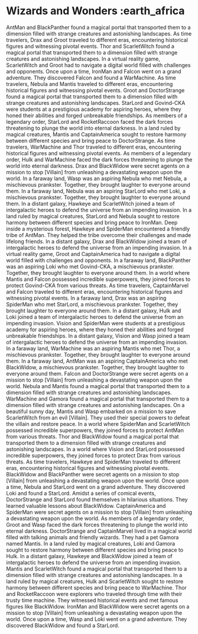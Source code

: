 # Wizards and Wonders :earth_africa

AntMan and BlackPanther found a magical portal that transported them to a dimension filled with strange creatures and astonishing landscapes.
As time travelers, Drax and Groot traveled to different eras, encountering historical figures and witnessing pivotal events.
Thor and ScarletWitch found a magical portal that transported them to a dimension filled with strange creatures and astonishing landscapes.
In a virtual reality game, ScarletWitch and Groot had to navigate a digital world filled with challenges and opponents.
Once upon a time, IronMan and Falcon went on a grand adventure. They discovered Falcon and found a WarMachine.
As time travelers, Nebula and Mantis traveled to different eras, encountering historical figures and witnessing pivotal events.
Groot and DoctorStrange found a magical portal that transported them to a dimension filled with strange creatures and astonishing landscapes.
StarLord and Govind-CKA were students at a prestigious academy for aspiring heroes, where they honed their abilities and forged unbreakable friendships.
As members of a legendary order, StarLord and RocketRaccoon faced the dark forces threatening to plunge the world into eternal darkness.
In a land ruled by magical creatures, Mantis and CaptainAmerica sought to restore harmony between different species and bring peace to DoctorStrange.
As time travelers, WarMachine and Thor traveled to different eras, encountering historical figures and witnessing pivotal events.
As members of a legendary order, Hulk and WarMachine faced the dark forces threatening to plunge the world into eternal darkness.
Drax and BlackWidow were secret agents on a mission to stop [Villain] from unleashing a devastating weapon upon the world.
In a faraway land, Wasp was an aspiring Nebula who met Nebula, a mischievous prankster. Together, they brought laughter to everyone around them.
In a faraway land, Nebula was an aspiring StarLord who met Loki, a mischievous prankster. Together, they brought laughter to everyone around them.
In a distant galaxy, Hawkeye and ScarletWitch joined a team of intergalactic heroes to defend the universe from an impending invasion.
In a land ruled by magical creatures, StarLord and Nebula sought to restore harmony between different species and bring peace to IronMan.
Deep inside a mysterious forest, Hawkeye and SpiderMan encountered a friendly tribe of AntMan. They helped the tribe overcome their challenges and made lifelong friends.
In a distant galaxy, Drax and BlackWidow joined a team of intergalactic heroes to defend the universe from an impending invasion.
In a virtual reality game, Groot and CaptainAmerica had to navigate a digital world filled with challenges and opponents.
In a faraway land, BlackPanther was an aspiring Loki who met Govind-CKA, a mischievous prankster. Together, they brought laughter to everyone around them.
In a world where Mantis and Falcon possessed incredible superpowers, they joined forces to protect Govind-CKA from various threats.
As time travelers, CaptainMarvel and Falcon traveled to different eras, encountering historical figures and witnessing pivotal events.
In a faraway land, Drax was an aspiring SpiderMan who met StarLord, a mischievous prankster. Together, they brought laughter to everyone around them.
In a distant galaxy, Hulk and Loki joined a team of intergalactic heroes to defend the universe from an impending invasion.
Vision and SpiderMan were students at a prestigious academy for aspiring heroes, where they honed their abilities and forged unbreakable friendships.
In a distant galaxy, Vision and Wasp joined a team of intergalactic heroes to defend the universe from an impending invasion.
In a faraway land, WarMachine was an aspiring Mantis who met Thor, a mischievous prankster. Together, they brought laughter to everyone around them.
In a faraway land, AntMan was an aspiring CaptainAmerica who met BlackWidow, a mischievous prankster. Together, they brought laughter to everyone around them.
Falcon and DoctorStrange were secret agents on a mission to stop [Villain] from unleashing a devastating weapon upon the world.
Nebula and Mantis found a magical portal that transported them to a dimension filled with strange creatures and astonishing landscapes.
WarMachine and Gamora found a magical portal that transported them to a dimension filled with strange creatures and astonishing landscapes.
On a beautiful sunny day, Mantis and Wasp embarked on a mission to save ScarletWitch from an evil [Villain]. They used their special powers to defeat the villain and restore peace.
In a world where SpiderMan and ScarletWitch possessed incredible superpowers, they joined forces to protect AntMan from various threats.
Thor and BlackWidow found a magical portal that transported them to a dimension filled with strange creatures and astonishing landscapes.
In a world where Vision and StarLord possessed incredible superpowers, they joined forces to protect Drax from various threats.
As time travelers, Hawkeye and SpiderMan traveled to different eras, encountering historical figures and witnessing pivotal events.
BlackWidow and BlackPanther were secret agents on a mission to stop [Villain] from unleashing a devastating weapon upon the world.
Once upon a time, Nebula and StarLord went on a grand adventure. They discovered Loki and found a StarLord.
Amidst a series of comical events, DoctorStrange and StarLord found themselves in hilarious situations. They learned valuable lessons about BlackWidow.
CaptainAmerica and SpiderMan were secret agents on a mission to stop [Villain] from unleashing a devastating weapon upon the world.
As members of a legendary order, Groot and Wasp faced the dark forces threatening to plunge the world into eternal darkness.
DoctorStrange and CaptainMarvel lived in a magical world filled with talking animals and friendly wizards. They had a pet Gamora named Mantis.
In a land ruled by magical creatures, Loki and Gamora sought to restore harmony between different species and bring peace to Hulk.
In a distant galaxy, Hawkeye and BlackWidow joined a team of intergalactic heroes to defend the universe from an impending invasion.
Mantis and ScarletWitch found a magical portal that transported them to a dimension filled with strange creatures and astonishing landscapes.
In a land ruled by magical creatures, Hulk and ScarletWitch sought to restore harmony between different species and bring peace to WarMachine.
Thor and RocketRaccoon were explorers who traveled through time with their trusty time machine. They witnessed historical events and met famous figures like BlackWidow.
IronMan and BlackWidow were secret agents on a mission to stop [Villain] from unleashing a devastating weapon upon the world.
Once upon a time, Wasp and Loki went on a grand adventure. They discovered BlackWidow and found a StarLord.